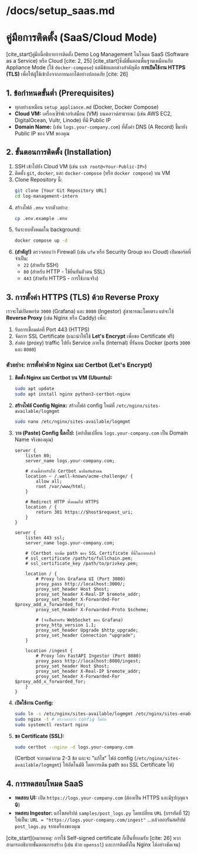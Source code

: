 # /docs/setup_saas.md
# คู่มือการติดตั้ง (SaaS/Cloud Mode)

[cite_start]คู่มือนี้อธิบายการติดตั้ง Demo Log Management ในโหมด SaaS (Software as a Service) หรือ Cloud [cite: 2, 25] [cite_start]ซึ่งมีขั้นตอนพื้นฐานเหมือนกับ Appliance Mode (ใช้ `docker-compose`) แต่มีข้อแตกต่างสำคัญคือ **การเปิดใช้งาน HTTPS (TLS)** เพื่อให้ผู้ใช้เข้าถึงจากภายนอกได้อย่างปลอดภัย [cite: 26]

## 1. ข้อกำหนดขั้นต่ำ (Prerequisites)

* ทุกอย่างเหมือน `setup_appliance.md` (Docker, Docker Compose)
* **Cloud VM:** เครื่องเซิร์ฟเวอร์เสมือน (VM) บนคลาวด์สาธารณะ (เช่น AWS EC2, DigitalOcean, Vultr, Linode) ที่มี Public IP
* **Domain Name:** (เช่น `logs.your-company.com`) ที่ตั้งค่า DNS (A Record) ชี้มายัง Public IP ของ VM ของคุณ

## 2. ขั้นตอนการติดตั้ง (Installation)

1.  SSH เข้าไปยัง Cloud VM (เช่น `ssh root@<Your-Public-IP>`)
2.  ติดตั้ง `git`, `docker`, และ `docker-compose` (หรือ `docker compose`) บน VM
3.  Clone Repository นี้:
    ```bash
    git clone [Your Git Repository URL]
    cd log-management-intern
    ```
4.  สร้างไฟล์ `.env` จากตัวอย่าง:
    ```bash
    cp .env.example .env
    ```
5.  รันระบบทั้งหมดใน background:
    ```bash
    docker compose up -d
    ```
6.  **(สำคัญ!)** ตรวจสอบว่า Firewall (เช่น `ufw` หรือ Security Group ของ Cloud) เปิดพอร์ตที่จำเป็น:
    * `22` (สำหรับ SSH)
    * `80` (สำหรับ HTTP - ใช้ยืนยันตัวตน SSL)
    * `443` (สำหรับ HTTPS - การใช้งานจริง)

## 3. การตั้งค่า HTTPS (TLS) ด้วย Reverse Proxy

เราจะไม่เปิดพอร์ต `3000` (Grafana) และ `8080` (Ingestor) สู่สาธารณะโดยตรง แต่จะใช้ **Reverse Proxy** (เช่น Nginx หรือ Caddy) เพื่อ:

1.  รับการเชื่อมต่อที่ Port 443 (HTTPS)
2.  จัดการ SSL Certificate (แนะนำให้ใช้ **Let's Encrypt** เพื่อขอ Certificate ฟรี)
3.  ส่งต่อ (proxy) traffic ไปยัง Service ภายใน (Internal) ที่รันบน Docker (ports `3000` และ `8080`)

### ตัวอย่าง: การตั้งค่าด้วย Nginx และ Certbot (Let's Encrypt)

1.  **ติดตั้ง Nginx และ Certbot บน VM (Ubuntu):**
    ```bash
    sudo apt update
    sudo apt install nginx python3-certbot-nginx
    ```

2.  **สร้างไฟล์ Config Nginx:**
    สร้างไฟล์ config ใหม่ที่ `/etc/nginx/sites-available/logmgmt`
    ```bash
    sudo nano /etc/nginx/sites-available/logmgmt
    ```

3.  **วาง (Paste) Config นี้ลงไป:**
    (อย่าลืมเปลี่ยน `logs.your-company.com` เป็น Domain Name จริงของคุณ)

    ```nginx
    server {
        listen 80;
        server_name logs.your-company.com;

        # ส่วนนี้สำหรับให้ Certbot มายืนยันตัวตน
        location ~ /.well-known/acme-challenge/ {
            allow all;
            root /var/www/html;
        }

        # Redirect HTTP ทั้งหมดไป HTTPS
        location / {
            return 301 https://$host$request_uri;
        }
    }

    server {
        listen 443 ssl;
        server_name logs.your-company.com;

        # (Certbot จะเพิ่ม path ของ SSL Certificate ที่นี่ในภายหลัง)
        # ssl_certificate /path/to/fullchain.pem;
        # ssl_certificate_key /path/to/privkey.pem;

        location / {
            # Proxy ไปยัง Grafana UI (Port 3000)
            proxy_pass http://localhost:3000/;
            proxy_set_header Host $host;
            proxy_set_header X-Real-IP $remote_addr;
            proxy_set_header X-Forwarded-For $proxy_add_x_forwarded_for;
            proxy_set_header X-Forwarded-Proto $scheme;
            
            # (จำเป็นสำหรับ WebSocket ของ Grafana)
            proxy_http_version 1.1;
            proxy_set_header Upgrade $http_upgrade;
            proxy_set_header Connection "upgrade";
        }

        location /ingest {
            # Proxy ไปยัง FastAPI Ingestor (Port 8080)
            proxy_pass http://localhost:8080/ingest;
            proxy_set_header Host $host;
            proxy_set_header X-Real-IP $remote_addr;
            proxy_set_header X-Forwarded-For $proxy_add_x_forwarded_for;
        }
    }
    ```

4.  **เปิดใช้งาน Config:**
    ```bash
    sudo ln -s /etc/nginx/sites-available/logmgmt /etc/nginx/sites-enabled/
    sudo nginx -t # ตรวจสอบว่า config ไม่ผิด
    sudo systemctl restart nginx
    ```

5.  **ขอ Certificate (SSL):**
    ```bash
    sudo certbot --nginx -d logs.your-company.com
    ```
    (Certbot จะถามคำถาม 2-3 ข้อ และจะ "แก้ไข" ไฟล์ config (`/etc/nginx/sites-available/logmgmt`) ให้อัตโนมัติ โดยการเติม path ของ SSL Certificate ให้)

## 4. การทดสอบโหมด SaaS

* **ทดสอบ UI:** เปิด `https://logs.your-company.com` (ต้องเป็น HTTPS และมีรูปกุญแจ 🔒)
* **ทดสอบ Ingestor:** แก้ไขสคริปต์ `samples/post_logs.py` โดยเปลี่ยน `URL` (บรรทัดที่ 12) ให้เป็น:
    `URL = "https://logs.your-company.com/ingest"`
    ...แล้วลองรันสคริปต์ `post_logs.py` จากเครื่องของคุณ

[cite_start](หมายเหตุ: การใช้ Self-signed certificate ก็เป็นที่ยอมรับ [cite: 26] หากสามารถอธิบายขั้นตอนการสร้าง (เช่น ด้วย `openssl`) และการติดตั้งใน Nginx ได้อย่างชัดเจน)